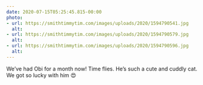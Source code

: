 ```yaml
---
date: 2020-07-15T05:25:45.815-00:00
photo:
- url: https://smithtimmytim.com/images/uploads/2020/1594790541.jpg
  alt: 
- url: https://smithtimmytim.com/images/uploads/2020/1594790579.jpg
  alt: 
- url: https://smithtimmytim.com/images/uploads/2020/1594790596.jpg
  alt: 
---
```

We’ve had Obi for a month now! Time flies. He’s such a cute and cuddly cat. We got so lucky with him :heart_eyes:
